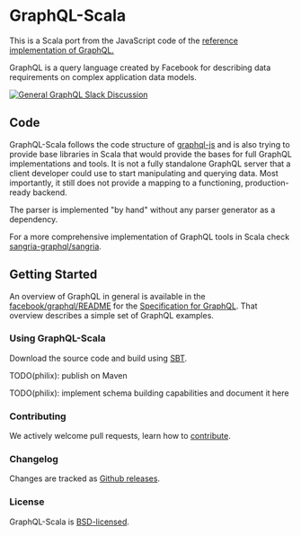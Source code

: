 # GraphQL-Scala

This is a Scala port from the JavaScript code of the [reference implementation
of GraphQL.](http://github.com/graphql/graphql-js)

GraphQL is a query language created by Facebook for describing data requirements
on complex application data models.

[![General GraphQL Slack Discussion](https://graphql-slack.herokuapp.com/badge.svg)](https://graphql-slack.herokuapp.com/)

## Code

GraphQL-Scala follows the code structure of
[graphql-js](http://github.com/graphql/graphql-js) and is also trying to provide
base libraries in Scala that would provide the bases for full GraphQL
implementations and tools. It is not a fully standalone GraphQL server that a
client developer could use to start manipulating and querying data. Most
importantly, it still does not provide a mapping to a functioning,
production-ready backend.

The parser is implemented "by hand" without any parser generator as a
dependency.

For a more comprehensive implementation of GraphQL tools in Scala check
[sangria-graphql/sangria](https://github.com/sangria-graphql/sangria).

## Getting Started

An overview of GraphQL in general is available in the
[facebook/graphql/README](https://github.com/facebook/graphql/blob/master/README.md)
for the
[Specification for GraphQL](https://github.com/facebook/graphql). That overview
describes a simple set of GraphQL examples.

### Using GraphQL-Scala

Download the source code and build using [SBT](http://www.scala-sbt.org/).

TODO(philix): publish on Maven

TODO(philix): implement schema building capabilities and document it here

### Contributing

We actively welcome pull requests, learn how to
[contribute](https://github.com/philix/graphql-scala/blob/master/CONTRIBUTING.md).

### Changelog

Changes are tracked as [Github releases](https://github.com/philix/graphql-scala/releases).

### License

GraphQL-Scala is [BSD-licensed](https://github.com/philix/graphql-scala/blob/master/LICENSE).
